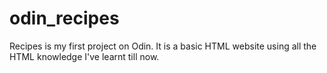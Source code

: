 # odin_recipes
Recipes is my first project on Odin. It is a basic HTML website using all the HTML knowledge I've learnt till now. 